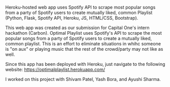 Heroku-hosted web app uses Spotify API to scrape most popular songs from a party of Spotify users to create mutually liked, common Playlist (Python, Flask, Spotify API, Heroku, JS, HTML/CSS, Bootstrap).

This web app was created as our submission for Capital One's intern hackathon (Carbon). Optimal Playlist uses Spotify's API to scrape the most popular songs from a party of Spotify users to create a mutually liked, common playlist. This is an effort to eliminate situations in whihc someone is "on aux" or playing music that the rest of the crowd/party may not like as well.

Since this app has been deployed with Heroku, just navigate to the following website: https://optimalplaylist.herokuapp.com/

I worked on this project with Shivam Patel, Yash Bora, and Ayushi Sharma.
